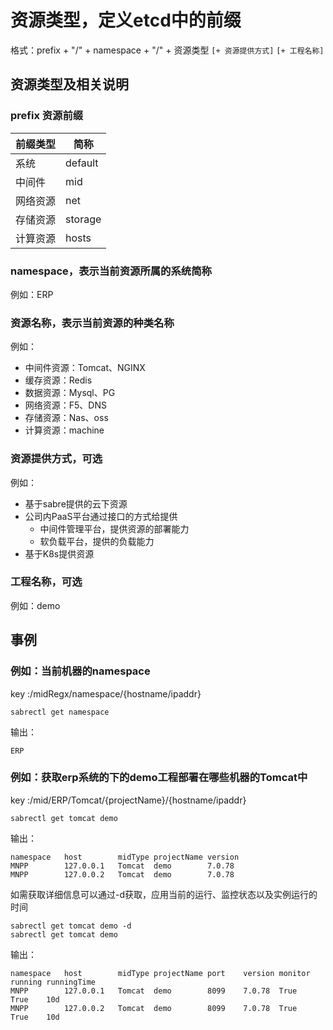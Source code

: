# 资源类型，定义etcd中的前缀
格式：prefix + "/" + namespace + "/" + 资源类型 `[+ 资源提供方式]` `[+ 工程名称]`

## 资源类型及相关说明
### prefix 资源前缀
| 前缀类型 | 简称      |
|------|---------|
| 系统   | default |
| 中间件  | mid     |
| 网络资源 | net     |
| 存储资源 | storage |
| 计算资源 | hosts   |

### namespace，表示当前资源所属的系统简称
例如：ERP

### 资源名称，表示当前资源的种类名称
例如：
- 中间件资源：Tomcat、NGINX
- 缓存资源：Redis
- 数据资源：Mysql、PG
- 网络资源：F5、DNS
- 存储资源：Nas、oss
- 计算资源：machine

### 资源提供方式，可选
例如：
- 基于sabre提供的云下资源
- 公司内PaaS平台通过接口的方式给提供
  - 中间件管理平台，提供资源的部署能力
  - 软负载平台，提供的负载能力
- 基于K8s提供资源

### 工程名称，可选
例如：demo


## 事例
### 例如：当前机器的namespace
key :/midRegx/namespace/{hostname/ipaddr}
```shell
sabrectl get namespace
```
输出：
```shell
ERP
```


### 例如：获取erp系统的下的demo工程部署在哪些机器的Tomcat中
key :/mid/ERP/Tomcat/{projectName}/{hostname/ipaddr}
```shell
sabrectl get tomcat demo
```
输出：
```shell
namespace	host		midType	projectName	version
MNPP		127.0.0.1 	Tomcat 	demo		7.0.78
MNPP		127.0.0.2 	Tomcat 	demo		7.0.78
```
如需获取详细信息可以通过-d获取，应用当前的运行、监控状态以及实例运行的时间
```shell
sabrectl get tomcat demo -d
sabrectl get tomcat demo
```
输出：
```shell
namespace	host		midType	projectName	port	version	monitor running	runningTime
MNPP		127.0.0.1 	Tomcat 	demo		8099	7.0.78 	True	True	10d
MNPP		127.0.0.2 	Tomcat 	demo		8099	7.0.78 	True	True	10d
```